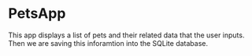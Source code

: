 # PetsApp
This app displays a list of pets and their related data that the user inputs. Then we are saving this inforamtion into the SQLite database.

